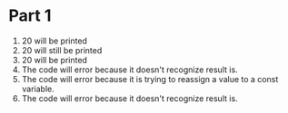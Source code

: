 # Part 1
1. 20 will be printed
2. 20 will still be printed
3. 20 will be printed
4. The code will error because it doesn't recognize result is.
5. The code will error because it is trying to reassign a value to a const variable.
6. The code will error because it doesn't recognize result is.